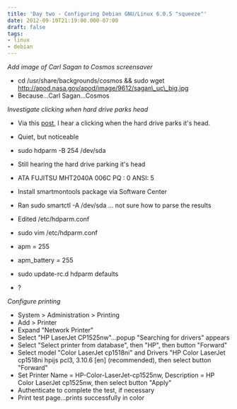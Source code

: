```yaml
---
title: 'Day two - Configuring Debian GNU/Linux 6.0.5 "squeeze"'
date: 2012-09-10T21:19:00.000-07:00
draft: false
tags: 
- linux
- debian
---
```


_Add image of Carl Sagan to Cosmos screensaver_  
  

*   cd /usr/share/backgrounds/cosmos && sudo wget http://apod.nasa.gov/apod/image/9612/sagan\_uc\_big.jpg
*   Because...Carl Sagan...Cosmos

_Investigate clicking when hard drive parks head_

*   Via this [post](http://www.thinkwiki.org/wiki/Problem_with_hard_drive_clicking), I hear a clicking when the hard drive parks it's head.
*   Quiet, but noticeable
*   sudo hdparm -B 254 /dev/sda
*   Still hearing the hard drive parking it's head

*   ATA FUJITSU MHT2040A 006C PQ : 0 ANSI: 5
*   Install smartmontools package via Software Center
*   Ran sudo smartctl -A /dev/sda ... not sure how to parse the results
*   Edited /etc/hdparm.conf 

*   sudo vim /etc/hdparm.conf 
*   apm = 255
*   apm\_battery = 255
*   sudo update-rc.d hdparm defaults

*   ?

  

_Configure printing_

*   System > Administration > Printing
*   Add > Printer
*   Expand "Network Printer"
*   Select "HP LaserJet CP1525nw"...popup "Searching for drivers" appears
*   Select "Select printer from database", then "HP", then button "Forward"
*   Select model "Color LaserJet cp1518ni" and Drivers "HP Color LaserJet cp1518ni hpijs pcl3, 3.10.6 \[en\] (recommended), then select button "Forward"
*   Set Printer Name = HP-Color-LaserJet-cp1525nw, Description = HP Color LaserJet cp1525nw, then select button "Apply"
*   Authenticate to complete the test, if necessary
*   Print test page...prints successfully in color